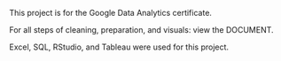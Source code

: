 This project is for the Google Data Analytics certificate.

For all steps of cleaning, preparation, and visuals: view the DOCUMENT.

Excel, SQL, RStudio, and Tableau were used for this project.
